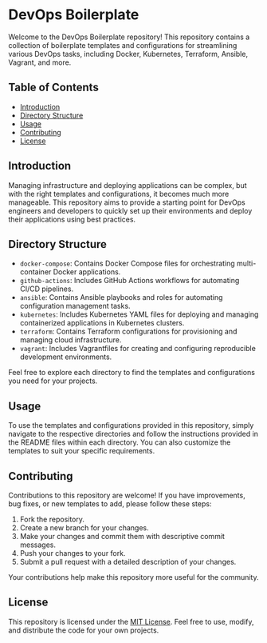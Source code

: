 # DevOps Boilerplate

Welcome to the DevOps Boilerplate repository! This repository contains a collection of boilerplate templates and configurations for streamlining various DevOps tasks, including Docker, Kubernetes, Terraform, Ansible, Vagrant, and more.

## Table of Contents

- [Introduction](#introduction)
- [Directory Structure](#directory-structure)
- [Usage](#usage)
- [Contributing](#contributing)
- [License](#license)

## Introduction

Managing infrastructure and deploying applications can be complex, but with the right templates and configurations, it becomes much more manageable. This repository aims to provide a starting point for DevOps engineers and developers to quickly set up their environments and deploy their applications using best practices.

## Directory Structure

- `docker-compose`: Contains Docker Compose files for orchestrating multi-container Docker applications.
- `github-actions`: Includes GitHub Actions workflows for automating CI/CD pipelines.
- `ansible`: Contains Ansible playbooks and roles for automating configuration management tasks.
- `kubernetes`: Includes Kubernetes YAML files for deploying and managing containerized applications in Kubernetes clusters.
- `terraform`: Contains Terraform configurations for provisioning and managing cloud infrastructure.
- `vagrant`: Includes Vagrantfiles for creating and configuring reproducible development environments.

Feel free to explore each directory to find the templates and configurations you need for your projects.

## Usage

To use the templates and configurations provided in this repository, simply navigate to the respective directories and follow the instructions provided in the README files within each directory. You can also customize the templates to suit your specific requirements.

## Contributing

Contributions to this repository are welcome! If you have improvements, bug fixes, or new templates to add, please follow these steps:

1. Fork the repository.
2. Create a new branch for your changes.
3. Make your changes and commit them with descriptive commit messages.
4. Push your changes to your fork.
5. Submit a pull request with a detailed description of your changes.

Your contributions help make this repository more useful for the community.

## License

This repository is licensed under the [MIT License](LICENSE). Feel free to use, modify, and distribute the code for your own projects.

